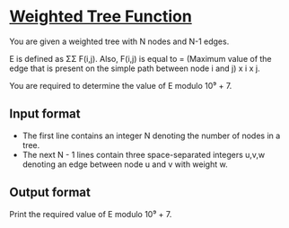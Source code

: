 # [Weighted Tree Function][link]

You are given a weighted tree with N nodes and N-1 edges.

E is defined as ΣΣ F(i,j). Also, F(i,j) is equal to = (Maximum value of the edge that is present on the simple path between node i and j) x i x j.

You are required to determine the value of E modulo 10⁹ + 7.

## Input format

- The first line contains an integer N denoting the number of nodes in a tree.
- The next N - 1 lines contain three space-separated integers u,v,w denoting an edge between node u and v with weight w.

## Output format

Print the required value of E modulo 10⁹ + 7.

[link]: https://www.hackerearth.com/practice/algorithms/graphs/graph-representation/practice-problems/algorithm/weighted-tree-function-2-0961d46e/
